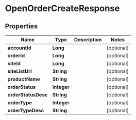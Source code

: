 

# OpenOrderCreateResponse


## Properties

Name | Type | Description | Notes
------------ | ------------- | ------------- | -------------
**accountId** | **Long** |  |  [optional]
**orderId** | **Long** |  |  [optional]
**siteId** | **Long** |  |  [optional]
**siteListUrl** | **String** |  |  [optional]
**productName** | **String** |  |  [optional]
**orderStatus** | **Integer** |  |  [optional]
**orderStatusDesc** | **String** |  |  [optional]
**orderType** | **Integer** |  |  [optional]
**orderTypeDesc** | **String** |  |  [optional]



